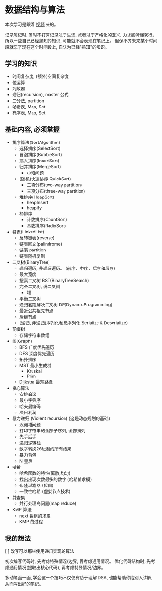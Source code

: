 # 数据结构与算法

本次学习是跟着 [视频](https://www.bilibili.com/video/BV13g41157hK/) 来的。

记录笔记时, 暂时不打算记录过于生涩, 或者过于严格化的定义, 力求能听懂就行。 所以一些自己已经熟知的知识, 可能就不会表现在笔记上。 但保不齐未来某个时间段就忘了现在这个时间段上, 自认为已经"熟知"的知识。

## 学习的知识

- 时间复杂度, (额外)空间复杂度
- 位运算
- 对数器
- 递归(recursion), master 公式
- 二分法, partition
- 哈希表, Map, Set
- 有序表, Map, Set

## 基础内容, 必须掌握

- 排序算法(SortAlgorithm)
    - 选择排序(SelectSort)
    - 冒泡排序(BubbleSort)
    - 插入排序(InsertSort)
    - 归并排序(MergeSort)
        - 小和问题
    - (随机)快速排序(QuickSort)
        - 二项分布(two-way partition)
        - 三项分布(three-way partition)
    - 堆排序(HeapSort)
        - heapInsert
        - heapify
    - 桶排序
        - 计数排序(CountSort)
        - 基数排序(RadixSort)
- 链表(LinkedList)
    - 反转链表(reverse)
    - 链表回文(palindrome)
    - 链表 partition
    - 链表随机复制
- 二叉树(BinaryTree)
    - 递归遍历, 非递归遍历。 (前序、中序、后序和层序)
    - 最大宽度
    - 搜索二叉树 BST(BinaryTreeSearch)
    - 完全二叉树, 满二叉树
        - 堆
    - 平衡二叉树
    - 递归套路解决二叉树 DP(DynamicProgramming)
    - 最近公共祖先节点
    - 后继节点
    - (递归, 非递归)序列化和反序列化(Serialize & Deserialize)
- 前缀树
    - 存储字符串数组
- 图(Graph)
    - BFS 广度优先遍历
    - DFS 深度优先遍历
    - 拓扑排序
    - MST 最小生成树
        - Kruskal
        - Prim
    - Dijkstra 最短路径
- 贪心算法
    - 安排会议
    - 最小字典序
    - 哈夫曼编码
    - 项目利润
- 暴力递归 (Violent recursion) (这是动态规划的基础)
    - 汉诺塔问题
    - 打印字符串的全部子序列, 全部排列
    - 先手后手
    - 递归逆转栈
    - 数字转换26进制的所有结果
    - 暴力背包
    - N 皇后
- 哈希
    - 哈希函数的特性(离散,均匀)
    - 找出出现次数最多的数字 (哈希值求模)
    - 布隆过滤器 (位图)
    - 一致性哈希 (虚拟节点技术)
- 并查集
    - 并行处理岛问题(map reduce)
- KMP 算法
    - next 数组的求取
    - KMP 的过程


## 我的想法

[ ] 改写可以那些使用递归实现的算法

初次编写代码时, 先考虑特殊情况/边界, 再考虑通用情况。
优化代码结构时, 先考虑通用情况(提取出核心代码), 再考虑特殊情况/边界。

多动笔画一画, 学会这一个技巧不仅仅有助于理解 DSA, 也能帮助你给别人讲解, 从而写出好的笔记。
